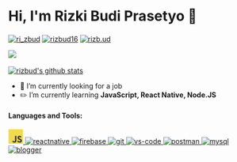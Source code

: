# Hi, I'm Rizki Budi Prasetyo 👋

<p> <a href="https://twitter.com/ri_zbud" target="blank"><img align="center" src="https://cdn.jsdelivr.net/npm/simple-icons@3.0.1/icons/twitter.svg" alt="ri_zbud" height="25" width="25" /></a> 
<a href="https://fb.com/rizbud16" target="blank"><img align="center" src="https://cdn.jsdelivr.net/npm/simple-icons@3.0.1/icons/facebook.svg" alt="rizbud16" height="25" width="25" /></a> 
<a href="https://instagram.com/rizb.ud" target="blank"><img align="center" src="https://cdn.jsdelivr.net/npm/simple-icons@3.0.1/icons/instagram.svg" alt="rizb.ud" height="25" width="25" /></a>
 </p>
 
![](https://komarev.com/ghpvc/?username=rizbud)

[![rizbud's github stats](https://github-readme-stats.vercel.app/api?username=rizbud)](https://github.com/rizbud)

- 👀 I’m currently looking for a job
- ✏️ I’m currently learning **JavaScript, React Native, Node.JS**

#### Languages and Tools:
<p> <a href="https://developer.mozilla.org/en-US/docs/Web/JavaScript" target="_blank"> <img src="https://raw.githubusercontent.com/devicons/devicon/master/icons/javascript/javascript-original.svg" alt="javascript" height="30" width="30"/> </a>
<a href="https://reactnative.dev/" target="_blank"> <img src="https://reactnative.dev/img/header_logo.svg" alt="reactnative" height="30" width="30"/> </a>
<a href="https://firebase.google.com/" target="_blank"> <img src="https://www.vectorlogo.zone/logos/firebase/firebase-icon.svg" alt="firebase" height="30" width="30"/> </a>
<a href="https://git-scm.com/" target="_blank"> <img src="https://www.vectorlogo.zone/logos/git-scm/git-scm-icon.svg" alt="git" height="30" width="30"/> </a>
<a href="https://code.visualstudio.com" target="_blank"> <img src="https://www.vectorlogo.zone/logos/visualstudio_code/visualstudio_code-icon.svg" alt="vs-code" height="30" width="30"/> </a>
<a href="https://postman.com" target="_blank"> <img src="https://www.vectorlogo.zone/logos/getpostman/getpostman-icon.svg" alt="postman" height="30" width="30"/> </a>
<a href="https://mysql.com/" target="_blank"> <img src="https://www.vectorlogo.zone/logos/mysql/mysql-ar21.svg" alt="mysql" height="30" width="30"/> </a>
<a href="https://blogger.com/" target="_blank"> <img src="https://www.vectorlogo.zone/logos/blogger/blogger-icon.svg" alt="blogger" height="30" width="30"/> </a></p>
